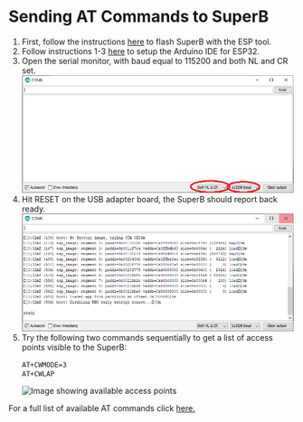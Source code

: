 # Sending AT Commands to SuperB

1. First, follow the instructions [here](/superB/flashing/esp.md) to flash SuperB with the ESP tool.
2. Follow instructions 1-3 [here](/superB/flashing/arduino.md) to setup the Arduino IDE for ESP32.
3. Open the serial monitor, with baud equal to 115200 and both NL and CR set.
![Image showing the settings in the serial monitor window](/images/ESP_Serial_Monitor/1.PNG)
4. Hit RESET on the USB adapter board, the SuperB should report back ready.
![Image showing the serial output after a reset](/images/ESP_Serial_Monitor/2.PNG)
5. Try the following two commands sequentially to get a list of access points visible to the SuperB:
    ```
    AT+CWMODE=3
    AT+CWLAP
    ```
    ![Image showing available access points](/images/ESP_Serial_Monitor/3.PNG)

For a full list of available AT commands click [here.](https://www.espressif.com/sites/default/files/documentation/esp32_at_instruction_set_and_examples_en.pdf)